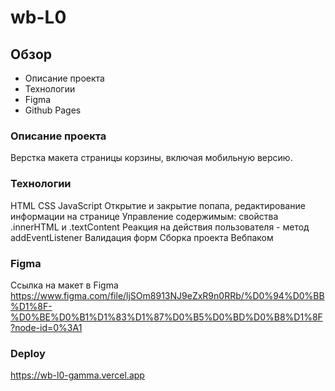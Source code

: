 # wb-L0

## Обзор ##

- Описание проекта
- Технологии
- Figma
- Github Pages

### Описание проекта

Верстка макета страницы корзины, включая мобильную версию.

### Технологии

HTML
CSS
JavaScript
Открытие и закрытие попапа, редактирование информации на странице
Управление содержимым: свойства .innerHTML и .textContent
Реакция на действия пользователя - метод addEventListener
Валидация форм
Сборка проекта Вебпаком

### Figma

Ссылка на макет в Figma https://www.figma.com/file/ljSOm8913NJ9eZxR9n0RRb/%D0%94%D0%BB%D1%8F-%D0%BE%D0%B1%D1%83%D1%87%D0%B5%D0%BD%D0%B8%D1%8F?node-id=0%3A1

### Deploy

https://wb-l0-gamma.vercel.app
